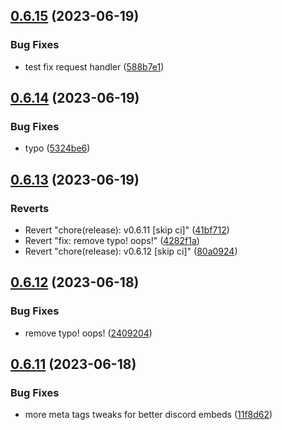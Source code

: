 ## [0.6.15](https://github.com/Torwent/wasp-webapp/compare/v0.6.14...v0.6.15) (2023-06-19)


### Bug Fixes

* test fix request handler ([588b7e1](https://github.com/Torwent/wasp-webapp/commit/588b7e164b72e14da8944c6e4934ba7b693a6442))



## [0.6.14](https://github.com/Torwent/wasp-webapp/compare/v0.6.13...v0.6.14) (2023-06-19)


### Bug Fixes

* typo ([5324be6](https://github.com/Torwent/wasp-webapp/commit/5324be632e1e20cb0620c38ec3c665fbc40a3ae1))



## [0.6.13](https://github.com/Torwent/wasp-webapp/compare/v0.6.12...v0.6.13) (2023-06-19)


### Reverts

* Revert "chore(release): v0.6.11 [skip ci]" ([41bf712](https://github.com/Torwent/wasp-webapp/commit/41bf7121b439d7710fd7099cb9aee501062c05a3))
* Revert "fix: remove typo! oops!" ([4282f1a](https://github.com/Torwent/wasp-webapp/commit/4282f1a6a378c5f95477feafb0ad42d7c8593ce8))
* Revert "chore(release): v0.6.12 [skip ci]" ([80a0924](https://github.com/Torwent/wasp-webapp/commit/80a092482b234b2805e9fd1e2b070bf465f7612d))



## [0.6.12](https://github.com/Torwent/wasp-webapp/compare/v0.6.11...v0.6.12) (2023-06-18)


### Bug Fixes

* remove typo! oops! ([2409204](https://github.com/Torwent/wasp-webapp/commit/24092044578a982e1886a07d297a39cc335e90b3))



## [0.6.11](https://github.com/Torwent/wasp-webapp/compare/v0.6.10...v0.6.11) (2023-06-18)


### Bug Fixes

* more meta tags tweaks for better discord embeds ([11f8d62](https://github.com/Torwent/wasp-webapp/commit/11f8d62c5e123be2f9cbfef089f1d207988aa5ad))



